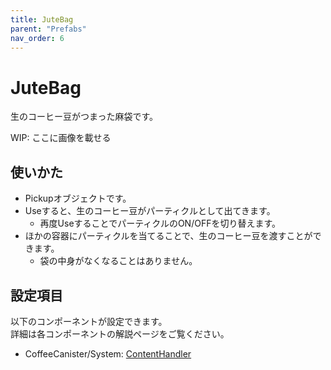 ```yaml
---
title: JuteBag
parent: "Prefabs"
nav_order: 6
---
```


# JuteBag

生のコーヒー豆がつまった麻袋です。

WIP: ここに画像を載せる


## 使いかた

- Pickupオブジェクトです。
- Useすると、生のコーヒー豆がパーティクルとして出てきます。
  - 再度UseすることでパーティクルのON/OFFを切り替えます。
- ほかの容器にパーティクルを当てることで、生のコーヒー豆を渡すことができます。
  - 袋の中身がなくなることはありません。


## 設定項目

以下のコンポーネントが設定できます。  
詳細は各コンポーネントの解説ページをご覧ください。

- CoffeeCanister/System: [ContentHandler]



[ContentHandler]: /docs/udon/ContentHandler

